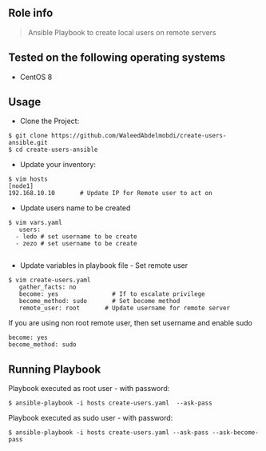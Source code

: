 ## Role info

> Ansible Playbook to create local users on remote servers


## Tested on the following operating systems

- CentOS 8


## Usage

- Clone the Project:

```
$ git clone https://github.com/WaleedAbdelmobdi/create-users-ansible.git
$ cd create-users-ansible
```

- Update your inventory:

```
$ vim hosts
[node1]
192.168.10.10       # Update IP for Remote user to act on
```

- Update users name to be created

```
$ vim vars.yaml
   users:
  - ledo # set username to be create
  - zezo # set username to be create
                                 
```

- Update variables in playbook file - Set remote user

```
$ vim create-users.yaml
   gather_facts: no
   become: yes               # If to escalate privilege
   become_method: sudo       # Set become method
   remote_user: root       # Update username for remote server
```

If you are using non root remote user, then set username and enable sudo

```
become: yes
become_method: sudo

```


## Running Playbook


Playbook executed as root user - with password:

```
$ ansible-playbook -i hosts create-users.yaml  --ask-pass
```

Playbook executed as sudo user - with password:

```
$ ansible-playbook -i hosts create-users.yaml --ask-pass --ask-become-pass
```

